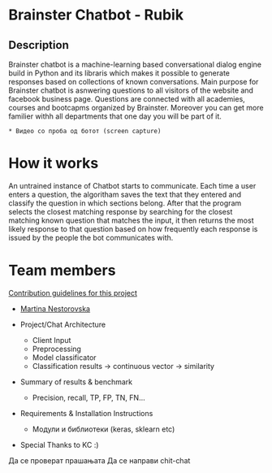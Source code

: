 # Brainster Chatbot - Rubik

## Description
Brainster chatbot is a machine-learning based conversational dialog engine build in Python and its libraris which makes it possible to generate responses based on collections of known conversations. Main purpose for Brainster chatbot is asnwering questions to all visitors of the website and facebook business page. Questions are connected with all academies, courses and bootcapms organized by Brainster. Moreover you can get more familier withh all departments that one day you will be part of it.

	* Видео со проба од ботот (screen capture)

# How it works
An untrained instance of Chatbot starts to communicate. Each time a user enters a question, the algoritham saves the text that they entered and classify the question in which sections belong. After that the program selects the closest matching response by searching for the closest matching known question that matches the input, it then returns the most likely response to that question based on how frequently each response is issued by the people the bot communicates with.

# Team members
[Contribution guidelines for this project](docs/CONTRIBUTING.md)

* [Martina Nestorovska](https://www.linkedin.com/in/martina-nestorovska-b367ba8/)

* Project/Chat Architecture
	* Client Input
	* Preprocessing
	* Model classificator
	* Classification results -> continuous vector -> similarity

* Summary of results & benchmark
	* Precision, recall, TP, FP, TN, FN...

* Requirements & Installation Instructions
	* Модули и библиотеки (keras, sklearn etc)

* Special Thanks to KC :)




Да се проверат прашањата
Да се направи chit-chat
